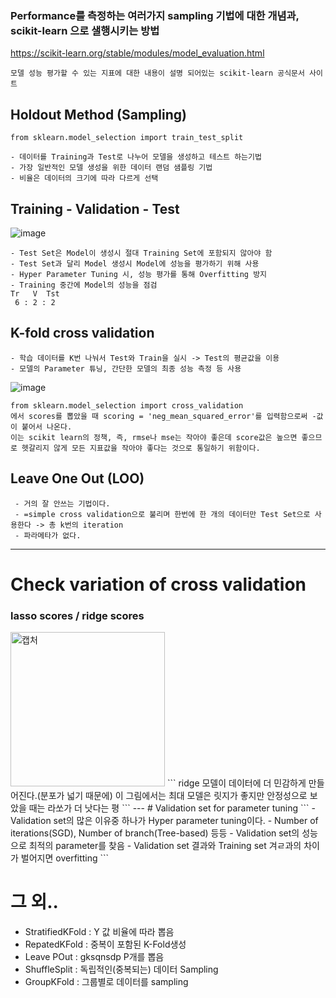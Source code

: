 ### Performance를 측정하는 여러가지 sampling 기법에 대한 개념과, scikit-learn 으로 샐행시키는 방법


https://scikit-learn.org/stable/modules/model_evaluation.html
```
모델 성능 평가할 수 있는 지표에 대한 내용이 설명 되어있는 scikit-learn 공식문서 사이트
```


## Holdout Method (Sampling)
```python3
from sklearn.model_selection import train_test_split
```
```
- 데이터를 Training과 Test로 나누어 모델을 생성하고 테스트 하는기법
- 가장 일반적인 모델 생성을 위한 데이터 랜덤 샘플링 기법
- 비율은 데이터의 크기에 따라 다르게 선택 
```

## Training - Validation - Test
![image](https://user-images.githubusercontent.com/34879309/73653289-33875000-46cc-11ea-89ea-846289bd33a5.png)
```
- Test Set은 Model이 생성시 절대 Training Set에 포함되지 않아야 함
- Test Set과 달리 Model 생성시 Model에 성능을 평가하기 위해 사용
- Hyper Parameter Tuning 시, 성능 평가를 통해 Overfitting 방지
- Training 중간에 Model의 성능을 점검
Tr   V  Tst
 6 : 2 : 2
```

## K-fold cross validation
```
- 학습 데이터를 K번 나눠서 Test와 Train을 실시 -> Test의 평균값을 이용
- 모델의 Parameter 튜닝, 간단한 모델의 최종 성능 측정 등 사용
```
![image](https://user-images.githubusercontent.com/34879309/73653536-b5777900-46cc-11ea-8812-447a84294eb6.png)
```
from sklearn.model_selection import cross_validation
에서 scores를 뽑았을 때 scoring = 'neg_mean_squared_error'를 입력함으로써 -값이 붙어서 나온다.
이는 scikit learn의 정책, 즉, rmse나 mse는 작아야 좋은데 score값은 높으면 좋으므로 헷갈리지 않게 모든 지표값을 작아야 좋다는 것으로 통일하기 위함이다.

```

## Leave One Out (LOO)
```
 - 거의 잘 안쓰는 기법이다.
 - =simple cross validation으로 불리며 한번에 한 개의 데이터만 Test Set으로 사용한다 -> 총 k번의 iteration
 - 파라메타가 없다.
```
---
# Check variation of cross validation
### lasso scores /  ridge scores
<img width="247" alt="캡처" src="https://user-images.githubusercontent.com/34879309/73716040-472cc800-4759-11ea-8aad-2ab656a70534.PNG">
```
ridge 모델이 데이터에 더 민감하게 만들어진다.(분포가 넓기 때문에)
이 그림에서는 최대 모델은 릿지가 좋지만
안정성으로 보았을 때는 라쏘가 더 낫다는 평
```
---
# Validation set for parameter tuning
```
 - Validation set의 많은 이유중 하나가 Hyper parameter tuning이다.
 - Number of iterations(SGD), Number of branch(Tree-based) 등등
 - Validation set의 성능으로 최적의 parameter를 찾음
 - Validation set 결과와 Training set 겨ㄹ과의 차이가 벌어지면 overfitting
```

# 그 외..
- StratifiedKFold : Y 값 비율에 따라 뽑음
- RepatedKFold : 중복이 포함된 K-Fold생성
- Leave POut : gksqnsdp P개를 뽑음
- ShuffleSplit : 독립적인(중복되는) 데이터 Sampling
- GroupKFold : 그룹별로 데이터를 sampling
